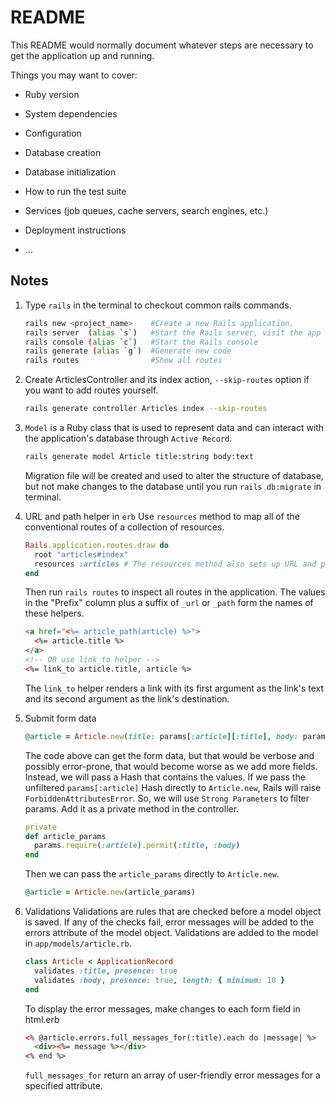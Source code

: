 # README

This README would normally document whatever steps are necessary to get the
application up and running.

Things you may want to cover:

* Ruby version

* System dependencies

* Configuration

* Database creation

* Database initialization

* How to run the test suite

* Services (job queues, cache servers, search engines, etc.)

* Deployment instructions

* ...

## Notes
1.  Type `rails` in the terminal to checkout common rails commands.
    ```bash
    rails new <project_name>    #Create a new Rails application.
    rails server  (alias `s`)   #Start the Rails server, visit the app at `http://localhost:3000` or `http://127.0.0.1:3000`
    rails console (alias `c`)   #Start the Rails console
    rails generate (alias `g`)  #Generate new code
    rails routes                #Show all routes
    ```

1.  Create ArticlesController and its index action, `--skip-routes` option if you want to add routes yourself.
    ```bash
    rails generate controller Articles index --skip-routes
    ```

1.  `Model` is a Ruby class that is used to represent data and can interact with the application's database through `Active Record`.
    ```bash
    rails generate model Article title:string body:text
    ```
    Migration file will be created and used to alter the structure of database, but not make changes to the database until you run `rails db:migrate` in terminal.

1.  URL and path helper in `erb`
    Use `resources` method to map all of the conventional routes of a collection of resources.
    ```rb
    Rails.application.routes.draw do
      root "articles#index"
      resources :articles # The resources method also sets up URL and path helper methods
    end
    ```
    Then run `rails routes` to inspect all routes in the application. The values in the "Prefix" column plus a suffix of `_url` or `_path` form the names of these helpers.
    ```html
    <a href="<%= article_path(article) %>">
      <%= article.title %>
    </a>
    <!-- OR use link_to helper -->
    <%= link_to article.title, article %>
    ```
    The `link_to` helper renders a link with its first argument as the link's text and its second argument as the link's destination.

1.  Submit form data
    ```rb
    @article = Article.new(title: params[:article][:title], body: params[:article][:body])
    ```
    The code above can get the form data, but that would be verbose and possibly error-prone, that would become worse as we add more fields. Instead, we will pass a Hash that contains the values. If we pass the unfiltered `params[:article]` Hash directly to `Article.new`, Rails will raise `ForbiddenAttributesError`. So, we will use `Strong Parameters` to filter params. Add it as a private method in the controller. 
    ```rb
    private
    def article_params
      params.require(:article).permit(:title, :body)
    end
    ```
    Then we can pass the `article_params` directly to `Article.new`.
    ```rb
    @article = Article.new(article_params)
    ```

1.  Validations
    Validations are rules that are checked before a model object is saved. If any of the checks fail, error messages will be added to the errors attribute of the model object. Validations are added to the model in `app/models/article.rb`.
    ```rb
    class Article < ApplicationRecord
      validates :title, presence: true
      validates :body, presence: true, length: { minimum: 10 }
    end
    ```
    To display the error messages, make changes to each form field in html.erb
    ```html
    <% @article.errors.full_messages_for(:title).each do |message| %>
      <div><%= message %></div>
    <% end %>
    ```
    `full_messages_for` return an array of user-friendly error messages for a specified attribute.